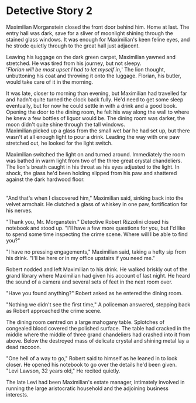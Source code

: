 
# Detective Story 2

Maximilian Morganstein closed the front door behind him. Home at last. The entry hall was dark, save for a sliver of moonlight shining through the stained glass windows. It was enough for Maximilian's keen feline eyes, and he strode quietly through to the great hall just adjacent.

Leaving his luggage on the dark green carpet, Maximilian yawned and stretched. He was tired from his journey, but not sleepy.</br>
'*Florian will be most upset I had to let myself in,*' The lion thought, unbuttoning his coat and throwing it onto the luggage. Florian, his butler, would take care of it in the morning.

It was late, closer to morning than evening, but Maximilian had travelled far and hadn't quite turned the clock back fully. He'd need to get some sleep eventually, but for now he could settle in with a drink and a good book.</br>
Opening the door to the dining room, he felt his way along the wall to where he knew a few bottles of liquor would be. The dining room was darker, the moon didn't quite shine through the tall windows.</br>
Maximilian picked up a glass from the small wet bar he had set up, but there wasn't at all enough light to pour a drink. Leading the way with one paw stretched out, he looked for the light switch.

Maximilian switched the light on and turned around. Immediately the room was bathed in warm light from two of the three great crystal chandeliers. The lion's breath caught in his throat as his eyes adjusted to the light. In shock, the glass he'd been holding slipped from his paw and shattered against the dark hardwood floor.</br>
</br>
</br>
"And that's when I discovered him," Maximilian said, sinking back into the velvet armchair. He clutched a glass of whiskey in one paw, fortification for his nerves.

"Thank you, Mr. Morganstein." Detective Robert Rizzolini closed his notebook and stood up. "I'll have a few more questions for you, but I'd like to spend some time inspecting the crime scene. Where will I be able to find you?"

"I have no pressing engagements," Maximilian said, taking a hefty sip from his drink. "I'll be here or in my office upstairs if you need me."

Robert nodded and left Maximilian to his drink. He walked briskly out of the grand library where Maximilian had given his account of last night. He heard the sound of a camera and several sets of feet in the next room over.

"Have you found anything?" Robert asked as he entered the dining room.

"Nothing we didn't see the first time," A policeman answered, stepping back as Robert approached the crime scene.

The dining room centred on a large mahogany table. Splotches of congealed blood covered the polished surface. The table had cracked in the middle where the middle of three grand chandeliers had crashed into it from above. Below the destroyed mass of delicate crystal and shining metal lay a dead raccoon.

"One hell of a way to go," Robert said to himself as he leaned in to look closer. He opened his notebook to go over the details he'd been given. "Levi Lawson, 32 years old," He recited quietly.

The late Levi had been Maximilian's estate manager, intimately involved in running the large aristocratic household and the adjoining business interests.